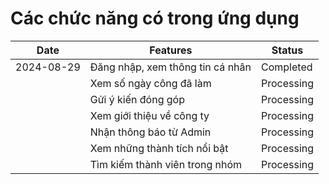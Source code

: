 # Các chức năng có trong ứng dụng

| Date       | Features                                 | Status     |
|------------|------------------------------------------|------------|
| 2024-08-29 | Đăng nhập, xem thông tin cá nhân         | Completed  |
|            | Xem số ngày công đã làm                  | Processing |
|            | Gửi ý kiến đóng góp                      | Processing |
|            | Xem giới thiệu về công ty                | Processing |
|            | Nhận thông báo từ Admin                  | Processing |
|            | Xem những thành tích nổi bật             | Processing |
|            | Tìm kiếm thành viên trong nhóm           | Processing |
